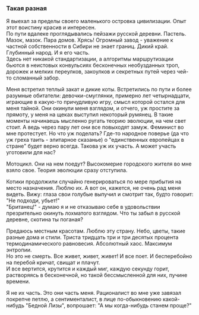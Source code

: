 ### Такая разная

Я выехал за пределы своего маленького островка цивилизации. Опыт этот воистину красив и интересен.  
По пути вдалеке проглядывались пейзажи русской деревни. Пастель. Мазок, мазок. Пара домов. Хрясь! Огромный завод - уважение к частной собственности в Сибири не знает границ. Дикий край. Глубинный народ. И я его часть.  
Здесь нет никакой стандартизации, а алгоритмы маршрутизации бьются в неистовых конвульсиях бесконечных необузданных троп, дорожек и мелких переулков, закоулков и секретных путей через чей-то сломанный забор.

Меня встретил теплый закат и дикие коты. Встретились по пути и более разумные обитатели: девочки-смуглянки, примерно лет четырнадцати, играющие в какую-то причудливую игру, смысл которой остался для меня тайной. Они окинули меня взглядом, и отчего, уж простите за прямоту, у меня на щеках выступил некоторый румянец. В такие моменты начинаешь мысленно ругать теорию эволюции, на чем свет стоит. А ведь через пару лет они все повыходят замуж. Феминист во мне протестует. Но что уж поделать? Где-то народное поверье (да что уж греха таить - элитарное сказанье) о "единственных европейцах в стране" будет верно всегда. Такова уж их участь. А может участь уготовили для нас?

Мотоцикл. Они на нем поедут? Высокомерие городского жителя во мне взяло свое. Теория эволюции сразу отступила.

Котики продолжили случайно генерироваться по мере прибытия на место назначения. Люблю их. А вот он, кажется, не очень рад меня видеть. Вижу: глаза свои голубые выпучил и смотрит так, будто говорит: "Не подходи, убьет!"  
"Британец!" - думаю я и не отказываю себе в удовольствии презрительно окинуть лохматого взглядом. Что ты забыл в русской деревне, скотина ты поганая?

Предаюсь местным красотам. Люблю эту страну. Небо, цветы, такие разные дома и стили. Триста тридцать три и три десятых процента термодинамического равновесия. Абсолютный хаос. Максимум энтропии.  
Но это не смерть. Все живет, живет, живет! И все поет. И бесперебойно на перебой кричат, свищат и плачут.  
И все вертится, крутится и каждый миг, каждую секунду горит, растворяясь в бесконечной, но такой бессмысленной для них, пучине времени.

Я не их часть. Это они часть меня. Рационалист во мне уже завязал покрепче петлю, а сентименталист, в лице по-обыкновению какой-нибудь "Бедной Лизы", вопрошает: "А мы когда-нибудь станем проще?"
